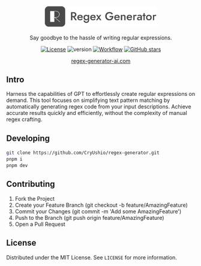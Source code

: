 <p align="center">
<a href="https://github.com/CryUshio/regex-generator"><img src="https://raw.githubusercontent.com/CryUshio/regex-generator/master/public/brand-logo.png" alt="Say goodbye to the hassle of writing regular expressions." width="300"></a><br><br>
Say goodbye to the hassle of writing regular expressions.
</p>

<p align="center">
<!-- <a href="https://regex-generator-ai.com" target="__blank"><img src="https://img.shields.io/static/v1?label=Online&message=website&color=228be6" alt="Regex generator online"></a> -->
<a href="https://github.com/CryUshio/regex-generator/blob/master/LICENSE"><img src="https://img.shields.io/static/v1?label=License&message=MIT&color=1c7ed6" alt="License"></a>
<a><img src="https://img.shields.io/badge/dynamic/json?url=https%3A%2F%2Fgithub.com%2FCryUshio%2Fregex-generator%2Fraw%2Fmaster%2Fpackage.json&query=%24.version&label=version" alt="version"></a>
<a href=""><img src="https://img.shields.io/github/actions/workflow/status/CryUshio/regex-generator/main.yml" alt="Workflow"></a>
<a href="https://github.com/tabler/tabler" target="__blank"><img alt="GitHub stars" src="https://img.shields.io/github/stars/CryUshio/regex-generator"></a>
</p>
<p align="center"><a href="https://regex-generator-ai.com">regex-generator-ai.com</a></p>

## Intro
Harness the capabilities of GPT to effortlessly create regular expressions on demand. This tool focuses on simplifying text pattern matching by automatically generating regex code from your input descriptions. Achieve accurate results quickly and efficiently, without the complexity of manual regex crafting.

## Developing

```bash
git clone https://github.com/CryUshio/regex-generator.git
pnpm i
pnpm dev
```

## Contributing
1. Fork the Project
2. Create your Feature Branch (git checkout -b feature/AmazingFeature)
3. Commit your Changes (git commit -m 'Add some AmazingFeature')
4. Push to the Branch (git push origin feature/AmazingFeature)
5. Open a Pull Request

## License
Distributed under the MIT License. See `LICENSE` for more information.
